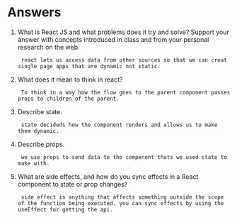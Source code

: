# Answers

1. What is React JS and what problems does it try and solve? Support your answer with concepts introduced in class and from your personal research on the web.

        react lets us access data from other sources so that we can creat single page apps that are dynamic not static.


1. What does it mean to think in react?

        To think in a way how the flow goes to the parent component passes props to children of the parent.

1. Describe state.

        state decideds how the component renders and allows us to make them dynamic.

1. Describe props.

        we use props to send data to the compenent thats we used state to make with.

1. What are side effects, and how do you sync effects in a React component to state or prop changes?

        side effect is anything that affects something outside the scope of the function being executed. you can sync effects by using the useEffect for getting the api.